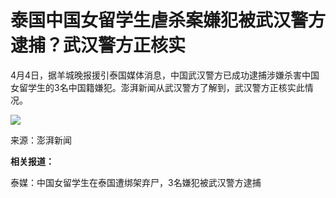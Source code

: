 # 泰国中国女留学生虐杀案嫌犯被武汉警方逮捕？武汉警方正核实

4月4日，据羊城晚报援引泰国媒体消息，中国武汉警方已成功逮捕涉嫌杀害中国女留学生的3名中国籍嫌犯。澎湃新闻从武汉警方了解到，武汉警方正核实此情况。

![](https://inews.gtimg.com/om_bt/OiRmkfO_INtBH3i6_OZxix79nUKccJ2T5zQ_s0W702r8MAA/1000)

来源：澎湃新闻

**相关报道：**

泰媒：中国女留学生在泰国遭绑架弃尸，3名嫌犯被武汉警方逮捕

